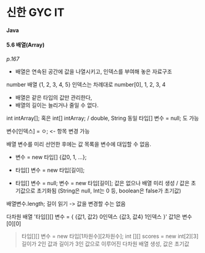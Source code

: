 # 신한 GYC IT


#### Java


#### 5.6 배열(Array) 
_p.167_

* 배열은 연속된 공간에 값을 나열시키고, 인덱스를 부여해 놓은 자료구조

number 배열
{1, 2, 3, 4, 5}
인덱스는 차례대로 number[0], 1, 2, 3, 4

* 배열은 같은 타입의 값만 관리한다,
* 배열의 길이는 늘리거나 줄일 수 없다.

int intArray[]; 혹은 int[] intArray; / double, String 동일
타입[] 변수 = null; 도 가능

변수[인덱스] = ㅇ; <- 항목 변경 가능

배열 변수를 미리 선언한 후에는 값 목록을 변수에 대입할 수 없음.
* 변수 = new 타입[] {값0, 1, ...};

* 타입[] 변수 = new 타입[길이];
* 타입[] 변수 = null;
변수 = new 타입[길이];
값은 없으나 배열 미리 생성 / 값은 초기값으로 초기화됨 (String은 null, Int는 0 등, boolean은 false가 초기값)

배열변수.length; 길이 읽기 -> 값을 변경할 수는 없음

다차원 배열
'타입[][] 변수 = {
{값1, 값2} 0인덱스
{값3, 값4} 1인덱스
}'
값1은 변수[0][0]


> 타입[][] 변수 = new 타입[1차원수][2차원수];
> int [][] scores = new int[2][3]
> 길이가 2인 값과 길이가 3인 값으로 이루어진 다차원 배열 생성, 값은 초기값
